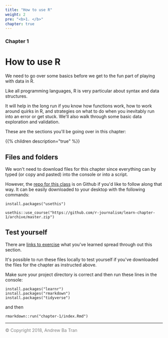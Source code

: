 ```yaml
---
title: "How to use R"
weight: 2
pre: "<b>1. </b>"
chapter: true
---
```


### Chapter 1

# How to use R


We need to go over some basics before we get to the fun part of playing with data in R.

Like all programming languages, R is very particular about syntax and data structures.

It will help in the long run if you know how functions work, how to work around quirks in R, and strategies on what to do when you inevitably run into an error or get stuck. We'll also walk through some basic data exploration and validation.

These are the sections you'll be going over in this chapter:

{{% children description="true"   %}}


## Files and folders

We won't need to download files for this chapter since everything can by typed (or copy and pasted) into the console or into a script.

However, the [repo for this class](https://github.com/r-journalism/learn-chapter-1) is on Github if you'd like to follow along that way. It can be easily downloaded to your desktop with the following commands:

```
install.packages("usethis")

usethis::use_course("https://github.com/r-journalism/learn-chapter-1/archive/master.zip")

```

## Test yourself

There are [links to exercise](http://code.r-journalism.com/chapter-1/)  what you've learned spread through out this section.

It's possible to run these files locally to test yourself if you've downloaded the files for the chapter as instructed above.

Make sure your project directory is correct and then run these lines in the console:


```
install.packages("learnr")
install.packages("rmarkdown")
install.packages("tidyverse")
```

and then

```
rmarkdown::run("chapter-1/index.Rmd")
```


-----

<span style="color:gray">© Copyright 2018, Andrew Ba Tran</span>
